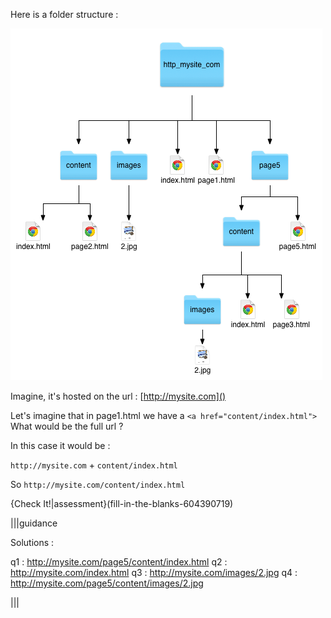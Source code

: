 Here is a folder structure :

<img src=".guides/img/http_mysite_come.png">

Imagine, it's hosted on the url : [http://mysite.com]()

Let's imagine that in page1.html we have a `<a href="content/index.html">` What would be the full url ?

In this case it would be :

`http://mysite.com` + `content/index.html`

So `http://mysite.com/content/index.html`

{Check It!|assessment}(fill-in-the-blanks-604390719)

|||guidance

Solutions :

q1 : http://mysite.com/page5/content/index.html
q2 : http://mysite.com/index.html
q3 : http://mysite.com/images/2.jpg
q4 : http://mysite.com/page5/content/images/2.jpg

|||